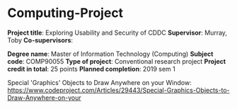 # Computing-Project


**Project title**: Exploring Usability and Security of CDDC 
**Supervisor**: Murray, Toby 
**Co-supervisors**: 

**Degree name**: Master of Information Technology (Computing) 
**Subject code**: COMP90055 
**Type of project**: Conventional research project 
**Project credit in total**: 25 points 
**Planned completion**: 2019 sem 1 







Special 'Graphics' Objects to Draw Anywhere on your Window: https://www.codeproject.com/Articles/29443/Special-Graphics-Objects-to-Draw-Anywhere-on-your
